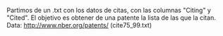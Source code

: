 Partimos de un .txt con los datos de citas, con las columnas "Citing" y "Cited". El objetivo es obtener de una patente la lista de las que la citan.
Data: http://www.nber.org/patents/ (cite75_99.txt)
